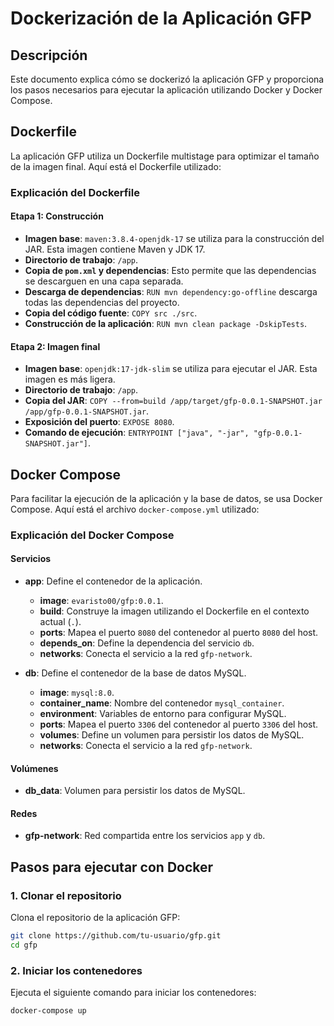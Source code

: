 # Dockerización de la Aplicación GFP

## Descripción

Este documento explica cómo se dockerizó la aplicación GFP y proporciona los pasos necesarios para ejecutar la aplicación utilizando Docker y Docker Compose.

## Dockerfile

La aplicación GFP utiliza un Dockerfile multistage para optimizar el tamaño de la imagen final. Aquí está el Dockerfile utilizado:

### Explicación del Dockerfile

#### Etapa 1: Construcción

- **Imagen base**: `maven:3.8.4-openjdk-17` se utiliza para la construcción del JAR. Esta imagen contiene Maven y JDK 17.
- **Directorio de trabajo**: `/app`.
- **Copia de `pom.xml` y dependencias**: Esto permite que las dependencias se descarguen en una capa separada.
- **Descarga de dependencias**: `RUN mvn dependency:go-offline` descarga todas las dependencias del proyecto.
- **Copia del código fuente**: `COPY src ./src`.
- **Construcción de la aplicación**: `RUN mvn clean package -DskipTests`.

#### Etapa 2: Imagen final

- **Imagen base**: `openjdk:17-jdk-slim` se utiliza para ejecutar el JAR. Esta imagen es más ligera.
- **Directorio de trabajo**: `/app`.
- **Copia del JAR**: `COPY --from=build /app/target/gfp-0.0.1-SNAPSHOT.jar /app/gfp-0.0.1-SNAPSHOT.jar`.
- **Exposición del puerto**: `EXPOSE 8080`.
- **Comando de ejecución**: `ENTRYPOINT ["java", "-jar", "gfp-0.0.1-SNAPSHOT.jar"]`.

## Docker Compose

Para facilitar la ejecución de la aplicación y la base de datos, se usa Docker Compose. Aquí está el archivo `docker-compose.yml` utilizado:

### Explicación del Docker Compose

#### Servicios

- **app**: Define el contenedor de la aplicación.
  - **image**: `evaristo00/gfp:0.0.1`.
  - **build**: Construye la imagen utilizando el Dockerfile en el contexto actual (`.`).
  - **ports**: Mapea el puerto `8080` del contenedor al puerto `8080` del host.
  - **depends_on**: Define la dependencia del servicio `db`.
  - **networks**: Conecta el servicio a la red `gfp-network`.

- **db**: Define el contenedor de la base de datos MySQL.
  - **image**: `mysql:8.0`.
  - **container_name**: Nombre del contenedor `mysql_container`.
  - **environment**: Variables de entorno para configurar MySQL.
  - **ports**: Mapea el puerto `3306` del contenedor al puerto `3306` del host.
  - **volumes**: Define un volumen para persistir los datos de MySQL.
  - **networks**: Conecta el servicio a la red `gfp-network`.

#### Volúmenes

- **db_data**: Volumen para persistir los datos de MySQL.

#### Redes

- **gfp-network**: Red compartida entre los servicios `app` y `db`.

## Pasos para ejecutar con Docker

### 1. Clonar el repositorio

Clona el repositorio de la aplicación GFP:

```sh
git clone https://github.com/tu-usuario/gfp.git
cd gfp
```

### 2. Iniciar los contenedores

Ejecuta el siguiente comando para iniciar los contenedores:
```sh
docker-compose up
```
